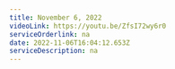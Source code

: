```yaml
---
title: November 6, 2022
videoLink: https://youtu.be/ZfsI72wy6r0
serviceOrderlink: na
date: 2022-11-06T16:04:12.653Z
serviceDescription: n﻿a
---
```

